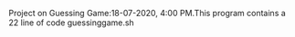 Project on Guessing Game:18-07-2020, 4:00 PM.This program contains a 22 line of code guessinggame.sh
